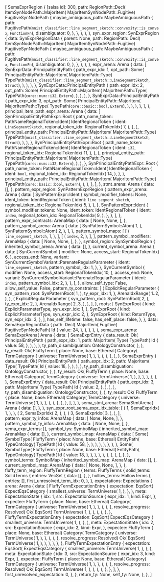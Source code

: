 [
    SemaExprRegion {
        [salsa id]: 300,
        path: RegionPath::Decl(
            ItemSynNodePath::MajorItem(
                MajorItemSynNodePath::Fugitive(
                    FugitiveSynNodePath {
                        maybe_ambiguous_path: MaybeAmbiguousPath {
                            path: FugitivePath(`mnist_classifier::line_segment_sketch::convexity::is_convex`, `FunctionFn`),
                            disambiguator: 0,
                        },
                    },
                ),
            ),
        ),
        syn_expr_region: SynExprRegion {
            data: SynExprRegionData {
                parent: None,
                path: RegionPath::Decl(
                    ItemSynNodePath::MajorItem(
                        MajorItemSynNodePath::Fugitive(
                            FugitiveSynNodePath {
                                maybe_ambiguous_path: MaybeAmbiguousPath {
                                    path: FugitivePath(`mnist_classifier::line_segment_sketch::convexity::is_convex`, `FunctionFn`),
                                    disambiguator: 0,
                                },
                            },
                        ),
                    ),
                ),
                expr_arena: Arena {
                    data: [
                        SynExprData::PrincipalEntityPath {
                            path_expr_idx: 1,
                            opt_path: Some(
                                PrincipalEntityPath::MajorItem(
                                    MajorItemPath::Type(
                                        TypePath(`mnist_classifier::line_segment_sketch::LineSegmentSketch`, `Struct`),
                                    ),
                                ),
                            ),
                        },
                        SynExprData::PrincipalEntityPath {
                            path_expr_idx: 2,
                            opt_path: Some(
                                PrincipalEntityPath::MajorItem(
                                    MajorItemPath::Type(
                                        TypePath(`core::num::i32`, `Extern`),
                                    ),
                                ),
                            ),
                        },
                        SynExprData::PrincipalEntityPath {
                            path_expr_idx: 3,
                            opt_path: Some(
                                PrincipalEntityPath::MajorItem(
                                    MajorItemPath::Type(
                                        TypePath(`core::basic::bool`, `Extern`),
                                    ),
                                ),
                            ),
                        },
                    ],
                },
                principal_item_path_expr_arena: Arena {
                    data: [
                        SynPrincipalEntityPathExpr::Root {
                            path_name_token: PathNameRegionalToken::Ident(
                                IdentRegionalToken {
                                    ident: `LineSegmentSketch`,
                                    regional_token_idx: RegionalTokenIdx(
                                        7,
                                    ),
                                },
                            ),
                            principal_entity_path: PrincipalEntityPath::MajorItem(
                                MajorItemPath::Type(
                                    TypePath(`mnist_classifier::line_segment_sketch::LineSegmentSketch`, `Struct`),
                                ),
                            ),
                        },
                        SynPrincipalEntityPathExpr::Root {
                            path_name_token: PathNameRegionalToken::Ident(
                                IdentRegionalToken {
                                    ident: `i32`,
                                    regional_token_idx: RegionalTokenIdx(
                                        11,
                                    ),
                                },
                            ),
                            principal_entity_path: PrincipalEntityPath::MajorItem(
                                MajorItemPath::Type(
                                    TypePath(`core::num::i32`, `Extern`),
                                ),
                            ),
                        },
                        SynPrincipalEntityPathExpr::Root {
                            path_name_token: PathNameRegionalToken::Ident(
                                IdentRegionalToken {
                                    ident: `bool`,
                                    regional_token_idx: RegionalTokenIdx(
                                        14,
                                    ),
                                },
                            ),
                            principal_entity_path: PrincipalEntityPath::MajorItem(
                                MajorItemPath::Type(
                                    TypePath(`core::basic::bool`, `Extern`),
                                ),
                            ),
                        },
                    ],
                },
                stmt_arena: Arena {
                    data: [],
                },
                pattern_expr_region: SynPatternExprRegion {
                    pattern_expr_arena: Arena {
                        data: [
                            SynPatternExpr::Ident {
                                symbol_modifier_tokens: None,
                                ident_token: IdentRegionalToken {
                                    ident: `line_segment_sketch`,
                                    regional_token_idx: RegionalTokenIdx(
                                        5,
                                    ),
                                },
                            },
                            SynPatternExpr::Ident {
                                symbol_modifier_tokens: None,
                                ident_token: IdentRegionalToken {
                                    ident: `index`,
                                    regional_token_idx: RegionalTokenIdx(
                                        9,
                                    ),
                                },
                            },
                        ],
                    },
                    pattern_expr_contracts: ArenaMap {
                        data: [
                            None,
                            None,
                        ],
                    },
                    pattern_symbol_arena: Arena {
                        data: [
                            SynPatternSymbol::Atom(
                                1,
                            ),
                            SynPatternSymbol::Atom(
                                2,
                            ),
                        ],
                    },
                    pattern_symbol_maps: [
                        [
                            (
                                `line_segment_sketch`,
                                1,
                            ),
                        ],
                        [
                            (
                                `index`,
                                2,
                            ),
                        ],
                    ],
                    pattern_symbol_modifiers: ArenaMap {
                        data: [
                            None,
                            None,
                        ],
                    },
                },
                symbol_region: SynSymbolRegion {
                    inherited_symbol_arena: Arena {
                        data: [],
                    },
                    current_symbol_arena: Arena {
                        data: [
                            SynCurrentSymbol {
                                modifier: None,
                                access_start: RegionalTokenIdx(
                                    6,
                                ),
                                access_end: None,
                                variant: SynCurrentSymbolVariant::ParenateRegularParameter {
                                    ident: `line_segment_sketch`,
                                    pattern_symbol_idx: 1,
                                },
                            },
                            SynCurrentSymbol {
                                modifier: None,
                                access_start: RegionalTokenIdx(
                                    10,
                                ),
                                access_end: None,
                                variant: SynCurrentSymbolVariant::ParenateRegularParameter {
                                    ident: `index`,
                                    pattern_symbol_idx: 2,
                                },
                            },
                        ],
                    },
                    allow_self_type: False,
                    allow_self_value: False,
                    pattern_ty_constraints: [
                        (
                            ExplicitRegularParameter {
                                syn_pattern_root: SynPatternRoot(
                                    1,
                                ),
                                ty_expr_idx: 1,
                            },
                            ArenaIdxRange(
                                1..2,
                            ),
                        ),
                        (
                            ExplicitRegularParameter {
                                syn_pattern_root: SynPatternRoot(
                                    2,
                                ),
                                ty_expr_idx: 2,
                            },
                            ArenaIdxRange(
                                2..3,
                            ),
                        ),
                    ],
                },
                roots: [
                    SynExprRoot {
                        kind: ExplicitParameterType,
                        syn_expr_idx: 1,
                    },
                    SynExprRoot {
                        kind: ExplicitParameterType,
                        syn_expr_idx: 2,
                    },
                    SynExprRoot {
                        kind: ReturnType,
                        syn_expr_idx: 3,
                    },
                ],
                has_self_lifetime: false,
                has_self_place: false,
            },
        },
        data: SemaExprRegionData {
            path: Decl(
                MajorItem(
                    Fugitive(
                        FugitiveSynNodePath(
                            Id {
                                value: 24,
                            },
                        ),
                    ),
                ),
            ),
            sema_expr_arena: SemaExprArena(
                Arena {
                    data: [
                        SemaExprEntry {
                            data_result: Ok(
                                PrincipalEntityPath {
                                    path_expr_idx: 1,
                                    path: MajorItem(
                                        Type(
                                            TypePath(
                                                Id {
                                                    value: 58,
                                                },
                                            ),
                                        ),
                                    ),
                                    ty_path_disambiguation: OntologyConstructor,
                                },
                            ),
                            ty_result: Ok(
                                FluffyTerm {
                                    place: None,
                                    base: Ethereal(
                                        Category(
                                            TermCategory {
                                                universe: TermUniverse(
                                                    1,
                                                ),
                                            },
                                        ),
                                    ),
                                },
                            ),
                        },
                        SemaExprEntry {
                            data_result: Ok(
                                PrincipalEntityPath {
                                    path_expr_idx: 2,
                                    path: MajorItem(
                                        Type(
                                            TypePath(
                                                Id {
                                                    value: 18,
                                                },
                                            ),
                                        ),
                                    ),
                                    ty_path_disambiguation: OntologyConstructor,
                                },
                            ),
                            ty_result: Ok(
                                FluffyTerm {
                                    place: None,
                                    base: Ethereal(
                                        Category(
                                            TermCategory {
                                                universe: TermUniverse(
                                                    1,
                                                ),
                                            },
                                        ),
                                    ),
                                },
                            ),
                        },
                        SemaExprEntry {
                            data_result: Ok(
                                PrincipalEntityPath {
                                    path_expr_idx: 3,
                                    path: MajorItem(
                                        Type(
                                            TypePath(
                                                Id {
                                                    value: 2,
                                                },
                                            ),
                                        ),
                                    ),
                                    ty_path_disambiguation: OntologyConstructor,
                                },
                            ),
                            ty_result: Ok(
                                FluffyTerm {
                                    place: None,
                                    base: Ethereal(
                                        Category(
                                            TermCategory {
                                                universe: TermUniverse(
                                                    1,
                                                ),
                                            },
                                        ),
                                    ),
                                },
                            ),
                        },
                    ],
                },
            ),
            sema_stmt_arena: SemaStmtArena(
                Arena {
                    data: [],
                },
            ),
            syn_expr_root_sema_expr_idx_table: [
                (
                    1,
                    SemaExprIdx(
                        1,
                    ),
                ),
                (
                    2,
                    SemaExprIdx(
                        2,
                    ),
                ),
                (
                    3,
                    SemaExprIdx(
                        3,
                    ),
                ),
            ],
            pattern_expr_ty_infos: ArenaMap {
                data: [
                    None,
                    None,
                ],
            },
            pattern_symbol_ty_infos: ArenaMap {
                data: [
                    None,
                    None,
                ],
            },
            sema_expr_terms: [],
            symbol_tys: SymbolMap {
                inherited_symbol_map: ArenaMap {
                    data: [],
                },
                current_symbol_map: ArenaMap {
                    data: [
                        Some(
                            SymbolType(
                                FluffyTerm {
                                    place: None,
                                    base: Ethereal(
                                        EntityPath(
                                            TypeOntology(
                                                TypePath(
                                                    Id {
                                                        value: 58,
                                                    },
                                                ),
                                            ),
                                        ),
                                    ),
                                },
                            ),
                        ),
                        Some(
                            SymbolType(
                                FluffyTerm {
                                    place: None,
                                    base: Ethereal(
                                        EntityPath(
                                            TypeOntology(
                                                TypePath(
                                                    Id {
                                                        value: 18,
                                                    },
                                                ),
                                            ),
                                        ),
                                    ),
                                },
                            ),
                        ),
                    ],
                },
            },
            symbol_terms: SymbolMap {
                inherited_symbol_map: ArenaMap {
                    data: [],
                },
                current_symbol_map: ArenaMap {
                    data: [
                        None,
                        None,
                    ],
                },
            },
            fluffy_term_region: FluffyTermRegion {
                terms: FluffyTerms {
                    solid_terms: SolidTerms {
                        entries: VecSet {
                            data: [],
                        },
                    },
                    hollow_terms: HollowTerms {
                        entries: [],
                        first_unresolved_term_idx: 0,
                    },
                },
                expectations: Expectations {
                    arena: Arena {
                        data: [
                            FluffyTermExpectationEntry {
                                expectation: EqsSort(
                                    ExpectEqsCategory {
                                        smallest_universe: TermUniverse(
                                            1,
                                        ),
                                    },
                                ),
                                meta: ExpectationState {
                                    idx: 1,
                                    src: ExpectationSource {
                                        expr_idx: 1,
                                        kind: Expr,
                                    },
                                    expectee: FluffyTerm {
                                        place: None,
                                        base: Ethereal(
                                            Category(
                                                TermCategory {
                                                    universe: TermUniverse(
                                                        1,
                                                    ),
                                                },
                                            ),
                                        ),
                                    },
                                    resolve_progress: Resolved(
                                        Ok(
                                            EqsSort(
                                                TermUniverse(
                                                    1,
                                                ),
                                            ),
                                        ),
                                    ),
                                },
                            },
                            FluffyTermExpectationEntry {
                                expectation: EqsSort(
                                    ExpectEqsCategory {
                                        smallest_universe: TermUniverse(
                                            1,
                                        ),
                                    },
                                ),
                                meta: ExpectationState {
                                    idx: 2,
                                    src: ExpectationSource {
                                        expr_idx: 2,
                                        kind: Expr,
                                    },
                                    expectee: FluffyTerm {
                                        place: None,
                                        base: Ethereal(
                                            Category(
                                                TermCategory {
                                                    universe: TermUniverse(
                                                        1,
                                                    ),
                                                },
                                            ),
                                        ),
                                    },
                                    resolve_progress: Resolved(
                                        Ok(
                                            EqsSort(
                                                TermUniverse(
                                                    1,
                                                ),
                                            ),
                                        ),
                                    ),
                                },
                            },
                            FluffyTermExpectationEntry {
                                expectation: EqsSort(
                                    ExpectEqsCategory {
                                        smallest_universe: TermUniverse(
                                            1,
                                        ),
                                    },
                                ),
                                meta: ExpectationState {
                                    idx: 3,
                                    src: ExpectationSource {
                                        expr_idx: 3,
                                        kind: Expr,
                                    },
                                    expectee: FluffyTerm {
                                        place: None,
                                        base: Ethereal(
                                            Category(
                                                TermCategory {
                                                    universe: TermUniverse(
                                                        1,
                                                    ),
                                                },
                                            ),
                                        ),
                                    },
                                    resolve_progress: Resolved(
                                        Ok(
                                            EqsSort(
                                                TermUniverse(
                                                    1,
                                                ),
                                            ),
                                        ),
                                    ),
                                },
                            },
                        ],
                    },
                    first_unresolved_expectation: 0,
                },
            },
            return_ty: None,
            self_ty: None,
        },
    },
]